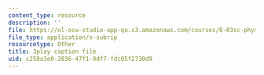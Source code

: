 ```yaml
---
content_type: resource
description: ''
file: https://ol-ocw-studio-app-qa.s3.amazonaws.com/courses/8-03sc-physics-iii-vibrations-and-waves-fall-2016/c258a3e0283647f19df7fdc05f2730d9_Ahv7Akj2xs4.srt
file_type: application/x-subrip
resourcetype: Other
title: 3play caption file
uid: c258a3e0-2836-47f1-9df7-fdc05f2730d9
---
```

